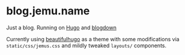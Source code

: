 # blog.jemu.name

Just a blog. Running on [Hugo](http://gohugo.io/) and [blogdown](https://github.com/rstudio/blogdown)

Currently using [beautifulhugo](https://github.com/halogenica/beautifulhugo) as a theme with some modifications via `static/css/jemus.css` and mildly tweaked `layouts/` components. 
